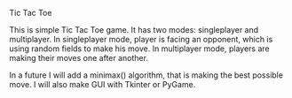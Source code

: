 Tic Tac Toe

This is simple Tic Tac Toe game.
It has two modes: singleplayer and multiplayer.
In singleplayer mode, player is facing an opponent, which is using random fields to make his move.
In multiplayer mode, players are making their moves one after another. 

In a future I will add a minimax() algorithm, that is making the best possible move. I will also make GUI with Tkinter or PyGame.
